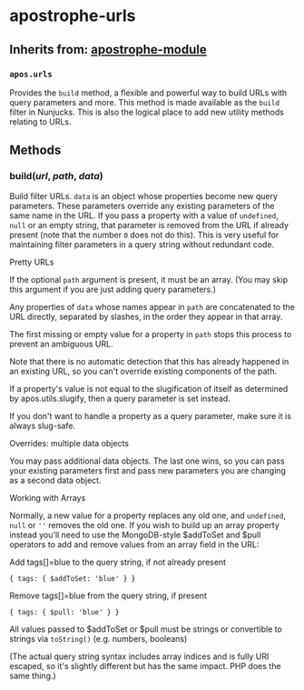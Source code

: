 # apostrophe-urls
## Inherits from: [apostrophe-module](./apostrophe-module/README.md)
### `apos.urls`
Provides the `build` method, a flexible and powerful way to build
URLs with query parameters and more. This method is made available
as the `build` filter in Nunjucks. This is also the logical place
to add new utility methods relating to URLs.


## Methods
### build(*url*, *path*, *data*)
Build filter URLs. `data` is an object whose properties
become new query parameters. These parameters override any
existing parameters of the same name in the URL. If you
pass a property with a value of `undefined`, `null` or an
empty string, that parameter is removed from the
URL if already present (note that the number `0` does not
do this). This is very useful for maintaining filter
parameters in a query string without redundant code.

Pretty URLs

If the optional `path` argument is present, it must be an
array. (You may skip this argument if you are just
adding query parameters.)

Any properties of `data` whose names appear in `path`
are concatenated to the URL directly, separated by slashes,
in the order they appear in that array.

The first missing or empty value for a property in `path`
stops this process to prevent an ambiguous URL.

Note that there is no automatic detection that this has
already happened in an existing URL, so you can't override
existing components of the path.

If a property's value is not equal to the slugification of
itself as determined by apos.utils.slugify, then a query
parameter is set instead.

If you don't want to handle a property as a query parameter,
make sure it is always slug-safe.

Overrides: multiple data objects

You may pass additional data objects. The last one wins, so
you can pass your existing parameters first and pass new
parameters you are changing as a second data object.

Working with Arrays

Normally, a new value for a property replaces any old one,
and `undefined`, `null` or `''` removes the old one. If you
wish to build up an array property instead you'll need
to use the MongoDB-style $addToSet and $pull operators to add and
remove values from an array field in the URL:

Add tags[]=blue to the query string, if not already present

`{ tags: { $addToSet: 'blue' } }`

Remove tags[]=blue from the query string, if present

`{ tags: { $pull: 'blue' } }`

All values passed to $addToSet or $pull must be strings or
convertible to strings via `toString()` (e.g. numbers, booleans)

(The actual query string syntax includes array indices and
is fully URI escaped, so it's slightly different but has
the same impact. PHP does the same thing.)
